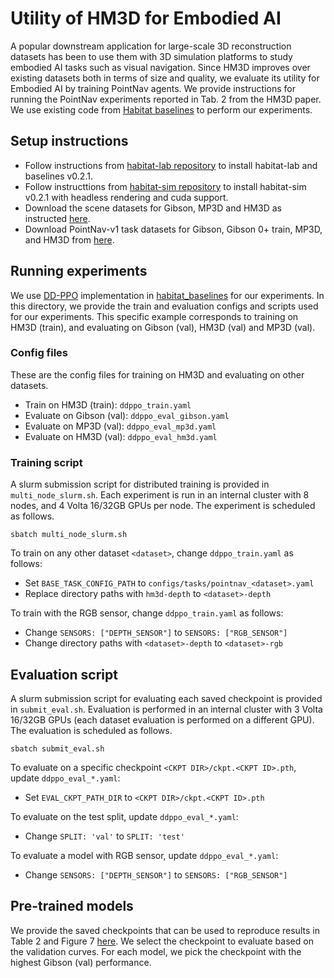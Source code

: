 # Utility of HM3D for Embodied AI
A popular downstream application for large-scale 3D reconstruction datasets has been to use them
with 3D simulation platforms to study embodied AI tasks such as visual navigation. Since HM3D improves over existing datasets both in terms of size and quality, we evaluate its utility for Embodied AI by training PointNav agents. We provide instructions for running the PointNav experiments reported in Tab. 2 from the HM3D paper.
We use existing code from [Habitat baselines](https://github.com/facebookresearch/habitat-lab/tree/master/habitat_baselines) to perform our experiments.

## Setup instructions
* Follow instructions from [habitat-lab repository](https://github.com/facebookresearch/habitat-lab) to install habitat-lab and baselines v0.2.1.
* Follow instructtions from [habitat-sim repository](https://github.com/facebookresearch/habitat-sim) to install habitat-sim v0.2.1 with headless rendering and cuda support.
* Download the scene datasets for Gibson, MP3D and HM3D as instructed [here](https://github.com/facebookresearch/habitat-lab#data).
* Download PointNav-v1 task datasets for Gibson, Gibson 0+ train, MP3D, and HM3D from [here](https://github.com/facebookresearch/habitat-lab#task-datasets).


## Running experiments
We use [DD-PPO](https://arxiv.org/abs/1911.00357) implementation in [habitat_baselines](https://github.com/facebookresearch/habitat-lab/tree/master/habitat_baselines) for our experiments.  In this directory, we provide the train and evaluation configs and scripts used for our experiments. This specific example corresponds to training on HM3D (train), and evaluating on Gibson (val), HM3D (val) and MP3D (val). 

### Config files
These are the config files for training on HM3D and evaluating on other datasets.
* Train on HM3D (train): `ddppo_train.yaml`
* Evaluate on Gibson (val): `ddppo_eval_gibson.yaml`
* Evaluate on MP3D (val): `ddppo_eval_mp3d.yaml`
* Evaluate on HM3D (val): `ddppo_eval_hm3d.yaml`

### Training script
A slurm submission script for distributed training is provided in `multi_node_slurm.sh`. Each experiment is run in an internal cluster with 8 nodes, and 4 Volta 16/32GB GPUs per node. The experiment is scheduled as follows.

```
sbatch multi_node_slurm.sh 
```
To train on any other dataset `<dataset>`, change `ddppo_train.yaml` as follows:
* Set `BASE_TASK_CONFIG_PATH` to `configs/tasks/pointnav_<dataset>.yaml` 
* Replace directory paths with `hm3d-depth`  to `<dataset>-depth`

To train with the RGB sensor, change `ddppo_train.yaml` as follows:
* Change `SENSORS: ["DEPTH_SENSOR"]` to `SENSORS: ["RGB_SENSOR"]`
* Change directory paths with `<dataset>-depth` to `<dataset>-rgb`

## Evaluation script
A slurm submission script for evaluating each saved checkpoint is provided in `submit_eval.sh`. Evaluation is performed in an internal cluster with 3 Volta 16/32GB GPUs (each dataset evaluation is performed on a different GPU). The evaluation is scheduled as follows.

```
sbatch submit_eval.sh
```

To evaluate on a specific checkpoint `<CKPT DIR>/ckpt.<CKPT ID>.pth`, update `ddppo_eval_*.yaml`:
* Set `EVAL_CKPT_PATH_DIR` to `<CKPT DIR>/ckpt.<CKPT ID>.pth`

To evaluate on the test split, update `ddppo_eval_*.yaml`:
* Change `SPLIT: 'val'` to `SPLIT: 'test'`

To evaluate a model with RGB sensor, update `ddppo_eval_*.yaml`:
* Change `SENSORS: ["DEPTH_SENSOR"]` to `SENSORS: ["RGB_SENSOR"]`

## Pre-trained models
We provide the saved checkpoints that can be used to reproduce results in Table 2 and Figure 7 [here](https://dl.fbaipublicfiles.com/habitat/data/baselines/v1/hm3d_ddppo_pointnav_baselines_v1.zip). We select the checkpoint to evaluate based on the validation curves. For each model, we pick the checkpoint with the highest Gibson (val) performance.